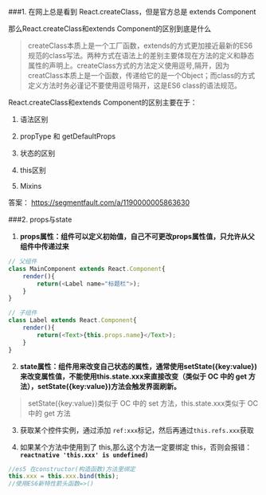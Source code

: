 
###1. 在网上总是看到 React.createClass，但是官方总是 extends Component

那么React.createClass和extends Component的区别到底是什么

> createClass本质上是一个工厂函数，extends的方式更加接近最新的ES6规范的class写法。两种方式在语法上的差别主要体现在方法的定义和静态属性的声明上。createClass方式的方法定义使用逗号,隔开，因为creatClass本质上是一个函数，传递给它的是一个Object；而class的方式定义方法时务必谨记不要使用逗号隔开，这是ES6 class的语法规范。

React.createClass和extends Component的区别主要在于：

1. 语法区别

2. propType 和 getDefaultProps

3. 状态的区别

4. this区别

5. Mixins

答案：
https://segmentfault.com/a/1190000005863630

###2. props与state
 1. **props属性：组件可以定义初始值，自己不可更改props属性值，只允许从父组件中传递过来**

```js
// 父组件
class MainComponent extends React.Component{
    render(){
        return(<Label name="标题栏">);
    }
}

// 子组件
class Label extends React.Component{
    render(){
        return(<Text>{this.props.name}</Text>);
    }
}
```

2. **state属性：组件用来改变自己状态的属性，通常使用setState({key:value})来改变属性值，不能使用this.state.xxx来直接改变（类似于 OC 中的 get 方法），setState({key:value})方法会触发界面刷新。**
> setState({key:value})类似于 OC 中的 set 方法，this.state.xxx类似于 OC 中的 get 方法



3. 获取某个控件实例，通过添加 `ref:xxx`标记，然后再通过`this.refs.xxx`获取

4. 如果某个方法中使用到了 this,那么这个方法一定要绑定 this，否则会报错：**`reactnative 'this.xxx' is undefined)`**

```js
//es5 在constructor(构造函数)方法里绑定
this.xxx = this.xxx.bind(this);
//使用ES6新特性箭头函数=>()

```